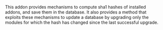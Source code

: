 This addon provides mechanisms to compute sha1 hashes of installed
addons, and save them in the database. It also provides a method that
exploits these mechanisms to update a database by upgrading only the
modules for which the hash has changed since the last successful
upgrade.
